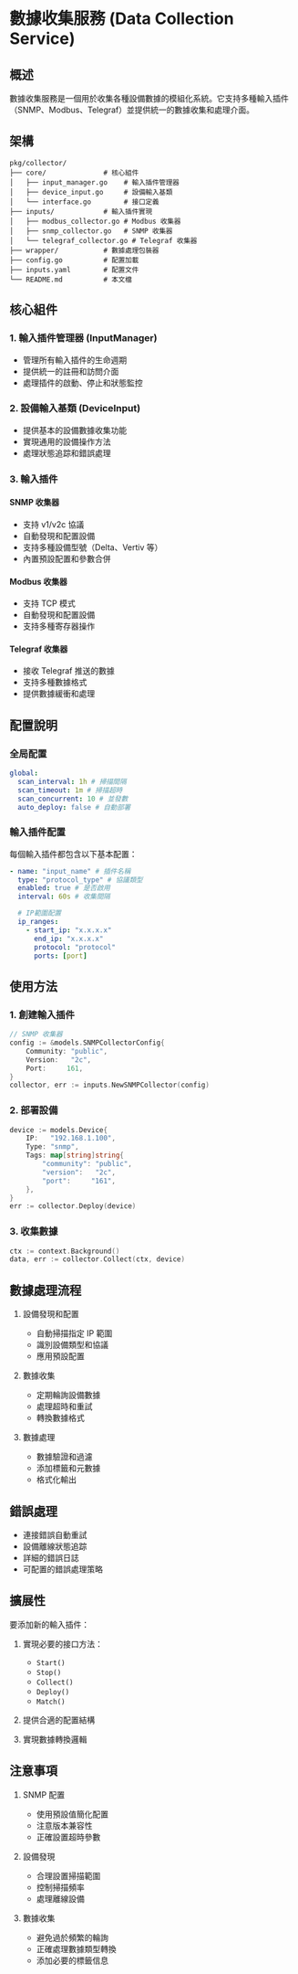 # 數據收集服務 (Data Collection Service)

## 概述

數據收集服務是一個用於收集各種設備數據的模組化系統。它支持多種輸入插件（SNMP、Modbus、Telegraf）並提供統一的數據收集和處理介面。

## 架構

```
pkg/collector/
├── core/              # 核心組件
│   ├── input_manager.go    # 輸入插件管理器
│   ├── device_input.go     # 設備輸入基類
│   └── interface.go        # 接口定義
├── inputs/            # 輸入插件實現
│   ├── modbus_collector.go # Modbus 收集器
│   ├── snmp_collector.go   # SNMP 收集器
│   └── telegraf_collector.go # Telegraf 收集器
├── wrapper/           # 數據處理包裝器
├── config.go          # 配置加載
├── inputs.yaml        # 配置文件
└── README.md          # 本文檔
```

## 核心組件

### 1. 輸入插件管理器 (InputManager)

- 管理所有輸入插件的生命週期
- 提供統一的註冊和訪問介面
- 處理插件的啟動、停止和狀態監控

### 2. 設備輸入基類 (DeviceInput)

- 提供基本的設備數據收集功能
- 實現通用的設備操作方法
- 處理狀態追踪和錯誤處理

### 3. 輸入插件

#### SNMP 收集器

- 支持 v1/v2c 協議
- 自動發現和配置設備
- 支持多種設備型號（Delta、Vertiv 等）
- 內置預設配置和參數合併

#### Modbus 收集器

- 支持 TCP 模式
- 自動發現和配置設備
- 支持多種寄存器操作

#### Telegraf 收集器

- 接收 Telegraf 推送的數據
- 支持多種數據格式
- 提供數據緩衝和處理

## 配置說明

### 全局配置

```yaml
global:
  scan_interval: 1h # 掃描間隔
  scan_timeout: 1m # 掃描超時
  scan_concurrent: 10 # 並發數
  auto_deploy: false # 自動部署
```

### 輸入插件配置

每個輸入插件都包含以下基本配置：

```yaml
- name: "input_name" # 插件名稱
  type: "protocol_type" # 協議類型
  enabled: true # 是否啟用
  interval: 60s # 收集間隔

  # IP範圍配置
  ip_ranges:
    - start_ip: "x.x.x.x"
      end_ip: "x.x.x.x"
      protocol: "protocol"
      ports: [port]
```

## 使用方法

### 1. 創建輸入插件

```go
// SNMP 收集器
config := &models.SNMPCollectorConfig{
    Community: "public",
    Version:   "2c",
    Port:     161,
}
collector, err := inputs.NewSNMPCollector(config)
```

### 2. 部署設備

```go
device := models.Device{
    IP:   "192.168.1.100",
    Type: "snmp",
    Tags: map[string]string{
        "community": "public",
        "version":   "2c",
        "port":     "161",
    },
}
err := collector.Deploy(device)
```

### 3. 收集數據

```go
ctx := context.Background()
data, err := collector.Collect(ctx, device)
```

## 數據處理流程

1. 設備發現和配置

   - 自動掃描指定 IP 範圍
   - 識別設備類型和協議
   - 應用預設配置

2. 數據收集

   - 定期輪詢設備數據
   - 處理超時和重試
   - 轉換數據格式

3. 數據處理
   - 數據驗證和過濾
   - 添加標籤和元數據
   - 格式化輸出

## 錯誤處理

- 連接錯誤自動重試
- 設備離線狀態追踪
- 詳細的錯誤日誌
- 可配置的錯誤處理策略

## 擴展性

要添加新的輸入插件：

1. 實現必要的接口方法：

   - `Start()`
   - `Stop()`
   - `Collect()`
   - `Deploy()`
   - `Match()`

2. 提供合適的配置結構
3. 實現數據轉換邏輯

## 注意事項

1. SNMP 配置

   - 使用預設值簡化配置
   - 注意版本兼容性
   - 正確設置超時參數

2. 設備發現

   - 合理設置掃描範圍
   - 控制掃描頻率
   - 處理離線設備

3. 數據收集
   - 避免過於頻繁的輪詢
   - 正確處理數據類型轉換
   - 添加必要的標籤信息
